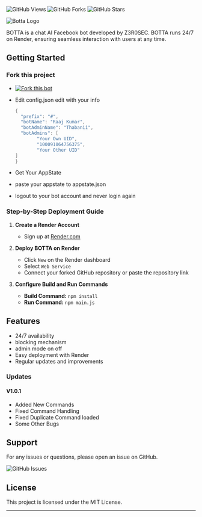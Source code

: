![GitHub Views](https://komarev.com/ghpvc/?username=Z3R0SEC&label=comits&color=blue&style=flat-square)
![GitHub Forks](https://img.shields.io/github/forks/Z3R0SEC/botta?style=flat-square)
![GitHub Stars](https://img.shields.io/github/stars/Z3R0SEC/botta?style=flat-square)


![Botta Logo](https://i.ibb.co/82yBBmk/IMG-20240716-225948.jpg)

BOTTA is a chat AI Facebook bot developed by Z3R0SEC. BOTTA runs 24/7 on Render, ensuring seamless interaction with users at any time.

## Getting Started

### Fork this project
* [![Fork this bot](https://img.shields.io/badge/Fork%20this%20project-%23ff0000.svg?style=flat-square&logo=github)](https://github.com/Z3R0SEC/botta)
* Edit config.json edit with your info

  ```java
  {
    "prefix": "#",
    "botName": "Raaj Kumar",
    "botAdminName": "Thabanii",
    "botAdmins": [
          "Your Own UID",
          "100091064756375",
          "Your Other UID"
  ]
  }
* Get Your AppState
* paste your appstate to appstate.json
* logout to your bot account and never login again


### Step-by-Step Deployment Guide

1. **Create a Render Account**
   - Sign up at [Render.com](https://render.com)

2. **Deploy BOTTA on Render**
   - Click `New` on the Render dashboard
   - Select `Web Service`
   - Connect your forked GitHub repository or paste the repository link

3. **Configure Build and Run Commands**
   - **Build Command:** `npm install`
   - **Run Command:** `npm main.js`

## Features
- 24/7 availability
- blocking mechanism
- admin mode on off
- Easy deployment with Render
- Regular updates and improvements

### Updates
#### V1.0.1
* Added New Commands
* Fixed Command Handling
* Fixed Duplicate Command loaded
* Some Other Bugs

## Support
For any issues or questions, please open an issue on GitHub.

![GitHub Issues](https://img.shields.io/github/issues/z3r0sec/botta?style=flat-square)

## License
This project is licensed under the MIT License.

---
